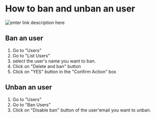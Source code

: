 How to ban and unban an user
=======
![enter link description here](https://s3.amazonaws.com/opensupports/wiki-images/BanEmail.gif)

## Ban an user ##
 1. Go to "Users"
 2. Go to "List Users"
 3. select the user's name you want to ban.
 4. Click on "Delete and ban" button
 5. Click on "YES" button in the "Confirm Action" box
 ## Unban an user ##
 1. Go to "Users"
 2. Go to "Ban Users"
 3. Click on "Disable ban" button of the  user'email you want to unban.